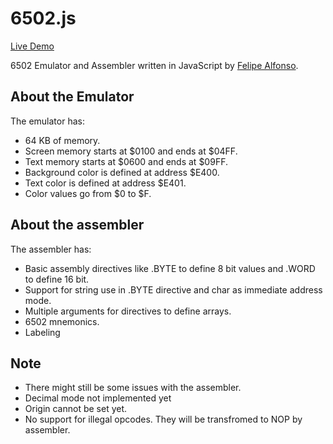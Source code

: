 # 6502.js

[Live Demo](http://damnbrain.com/dev/6502)

6502 Emulator and Assembler written in JavaScript 
by [Felipe Alfonso](http://twitter.com/pixelstab).

About the Emulator
-------------------
The emulator has:
- 64 KB of memory.
- Screen memory starts at $0100 and ends at $04FF.
- Text memory starts at $0600 and ends at $09FF.
- Background color is defined at address $E400.
- Text color is defined at address $E401.
- Color values go from $0 to $F.

About the assembler
-------------------
The assembler has:
- Basic assembly directives like .BYTE to define 8 bit values and .WORD to define 16 bit.
- Support for string use in .BYTE directive and char as immediate address mode.
- Multiple arguments for directives to define arrays.
- 6502 mnemonics.
- Labeling

Note
----
- There might still be some issues with the assembler.
- Decimal mode not implemented yet
- Origin cannot be set yet.
- No support for illegal opcodes. They will be transfromed to NOP by assembler.
